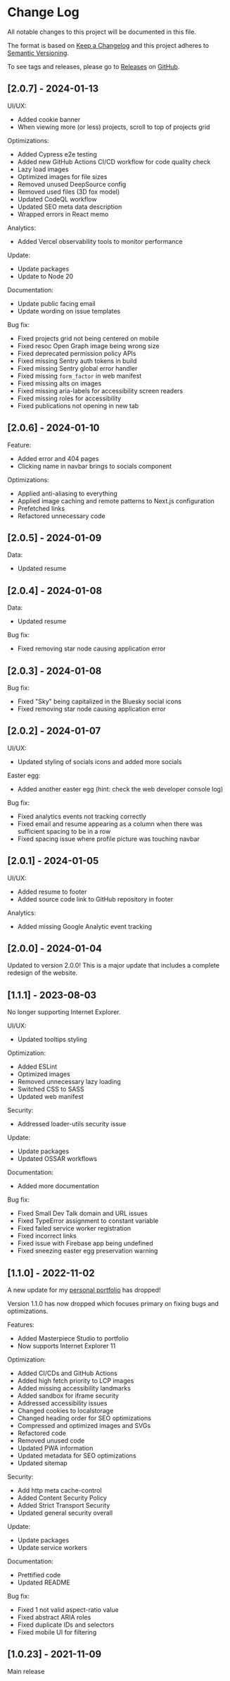 # Change Log

All notable changes to this project will be documented in this file.

The format is based on [Keep a Changelog](http://keepachangelog.com/) and this project adheres to [Semantic Versioning](http://semver.org/).

To see tags and releases, please go to [Releases](https://github.com/AlexJSully/AlexJSully-Portfolio/releases) on [GitHub](https://github.com/AlexJSully/AlexJSully-Portfolio).

## [2.0.7] - 2024-01-13

UI/UX:

-   Added cookie banner
-   When viewing more (or less) projects, scroll to top of projects grid

Optimizations:

-   Added Cypress e2e testing
-   Added new GitHub Actions CI/CD workflow for code quality check
-   Lazy load images
-   Optimized images for file sizes
-   Removed unused DeepSource config
-   Removed used files (3D fox model)
-   Updated CodeQL workflow
-   Updated SEO meta data description
-   Wrapped errors in React memo

Analytics:

-   Added Vercel observability tools to monitor performance

Update:

-   Update packages
-   Update to Node 20

Documentation:

-   Update public facing email
-   Update wording on issue templates

Bug fix:

-   Fixed projects grid not being centered on mobile
-   Fixed resoc Open Graph image being wrong size
-   Fixed deprecated permission policy APIs
-   Fixed missing Sentry auth tokens in build
-   Fixed missing Sentry global error handler
-   Fixed missing `form_factor` in web manifest
-   Fixed missing alts on images
-   Fixed missing aria-labels for accessibility screen readers
-   Fixed missing roles for accessibility
-   Fixed publications not opening in new tab

## [2.0.6] - 2024-01-10

Feature:

-   Added error and 404 pages
-   Clicking name in navbar brings to socials component

Optimizations:

-   Applied anti-aliasing to everything
-   Applied image caching and remote patterns to Next.js configuration
-   Prefetched links
-   Refactored unnecessary code

## [2.0.5] - 2024-01-09

Data:

-   Updated resume

## [2.0.4] - 2024-01-08

Data:

-   Updated resume

Bug fix:

-   Fixed removing star node causing application error

## [2.0.3] - 2024-01-08

Bug fix:

-   Fixed "Sky" being capitalized in the Bluesky social icons
-   Fixed removing star node causing application error

## [2.0.2] - 2024-01-07

UI/UX:

-   Updated styling of socials icons and added more socials

Easter egg:

-   Added another easter egg (hint: check the web developer console log)

Bug fix:

-   Fixed analytics events not tracking correctly
-   Fixed email and resume appearing as a column when there was sufficient spacing to be in a row
-   Fixed spacing issue where profile picture was touching navbar

## [2.0.1] - 2024-01-05

UI/UX:

-   Added resume to footer
-   Added source code link to GitHub repository in footer

Analytics:

-   Added missing Google Analytic event tracking

## [2.0.0] - 2024-01-04

Updated to version 2.0.0! This is a major update that includes a complete redesign of the website.

## [1.1.1] - 2023-08-03

No longer supporting Internet Explorer.

UI/UX:

-   Updated tooltips styling

Optimization:

-   Added ESLint
-   Optimized images
-   Removed unnecessary lazy loading
-   Switched CSS to SASS
-   Updated web manifest

Security:

-   Addressed loader-utils security issue

Update:

-   Update packages
-   Updated OSSAR workflows

Documentation:

-   Added more documentation

Bug fix:

-   Fixed Small Dev Talk domain and URL issues
-   Fixed TypeError assignment to constant variable
-   Fixed failed service worker registration
-   Fixed incorrect links
-   Fixed issue with Firebase app being undefined
-   Fixed sneezing easter egg preservation warning

## [1.1.0] - 2022-11-02

A new update for my [personal portfolio](https://alexjsully.me/) has dropped!

Version 1.1.0 has now dropped which focuses primary on fixing bugs and optimizations.

Features:

-   Added Masterpiece Studio to portfolio
-   Now supports Internet Explorer 11

Optimization:

-   Added CI/CDs and GitHub Actions
-   Added high fetch priority to LCP images
-   Added missing accessibility landmarks
-   Added sandbox for iframe security
-   Addressed accessibility issues
-   Changed cookies to localstorage
-   Changed heading order for SEO optimizations
-   Compressed and optimized images and SVGs
-   Refactored code
-   Removed unused code
-   Updated PWA information
-   Updated metadata for SEO optimizations
-   Updated sitemap

Security:

-   Add http meta cache-control
-   Added Content Security Policy
-   Added Strict Transport Security
-   Updated general security overall

Update:

-   Update packages
-   Update service workers

Documentation:

-   Prettified code
-   Updated README

Bug fix:

-   Fixed 1 not valid aspect-ratio value
-   Fixed abstract ARIA roles
-   Fixed duplicate IDs and selectors
-   Fixed mobile UI for filtering

## [1.0.23] - 2021-11-09

Main release
